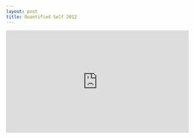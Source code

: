 ```yaml
---
layout: post
title: Quantified Self 2012
---
```


<iframe src="https://player.vimeo.com/video/51976730" width="500" height="281" frameborder="0" webkitallowfullscreen mozallowfullscreen allowfullscreen></iframe>